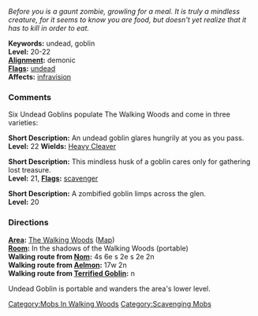 *Before you is a gaunt zombie, growling for a meal. It is truly a
mindless creature, for it seems to know you are food, but doesn't yet
realize that it has to kill in order to eat.*

**Keywords:** undead, goblin  
**Level:** 20-22  
**[Alignment](Alignment "wikilink"):** demonic  
**[Flags](:Category:Mob_Types.md "wikilink"):**
[undead](Undead_Mobs.md "wikilink")  
**Affects:** [infravision](Infravision.md "wikilink")

### Comments

Six Undead Goblins populate The Walking Woods and come in three
varieties:

**Short Description:** An undead goblin glares hungrily at you as you
pass.  
**Level:** 22 **Wields:** [Heavy Cleaver](Heavy_Cleaver.md "wikilink")

**Short Description:** This mindless husk of a goblin cares only for
gathering lost treasure.  
**Level:** 21, **[Flags](:Category:Mob_Types.md "wikilink"):**
[scavenger](:Category:Scavenging_Mobs.md "wikilink")

**Short Description:** A zombified goblin limps across the glen.  
**Level:** 20

### Directions

**[Area](:Category:Areas.md "wikilink"):** [The Walking
Woods](:Category:Walking_Woods.md "wikilink")
([Map](Walking_Woods_Map.md "wikilink"))  
**[Room](:Category:Rooms.md "wikilink"):** In the shadows of the Walking
Woods (portable)  
**Walking route from [Nom](Nom "wikilink"):** 4s 6e s 2e s 2e 2n  
**Walking route from [Aelmon](Aelmon "wikilink"):** 17w 2n  
**Walking route from [Terrified Goblin](Terrified_Goblin "wikilink"):**
n

Undead Goblin is portable and wanders the area's lower level.

[Category:Mobs In Walking
Woods](Category:Mobs_In_Walking_Woods "wikilink") [Category:Scavenging
Mobs](Category:Scavenging_Mobs "wikilink")
